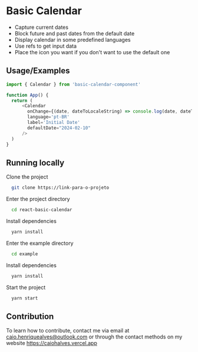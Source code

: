# Basic Calendar

- Capture current dates
- Block future and past dates from the default date
- Display calendar in some predefined languages
- Use refs to get input data
- Place the icon you want if you don't want to use the default one

## Usage/Examples

```javascript
import { Calendar } from 'basic-calendar-component'

function App() {
  return (
      <Calendar
        onChange={(date, dateToLocaleString) => console.log(date, dateToLocaleString)}
        language='pt-BR'
        label='Initial Date'
        defaultDate="2024-02-10"
      />
  )
}
```

## Running locally

Clone the project
```bash
  git clone https://link-para-o-projeto
```

Enter the project directory
```bash
  cd react-basic-calendar
```

Install dependencies
```bash
  yarn install
```

Enter the example directory
```bash
  cd example
```

Install dependencies
```bash
  yarn install
```

Start the project
```bash
  yarn start
```

## Contribution

To learn how to contribute, contact me via email at caio.henriquealves@outlook.com or through the contact methods on my website https://caiohalves.vercel.app
